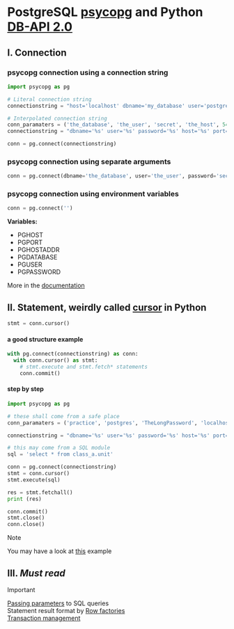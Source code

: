 # PostgreSQL [psycopg](https://www.psycopg.org/psycopg3/docs/basic/index.html) and Python [DB-API 2.0](https://peps.python.org/pep-0249/)
## I. Connection
### psycopg connection using a connection string  

```Python
import psycopg as pg

# Literal connection string
connectionstring = "host='localhost' dbname='my_database' user='postgres' password='secret'"

# Interpolated connection string
conn_paramaters = ('the_database', 'the_user', 'secret', 'the_host', 5432) # these may come from somewhere else
connectionstring = "dbname='%s' user='%s' password='%s' host='%s' port=%s" % conn_paramaters

conn = pg.connect(connectionstring)
```
### psycopg connection using separate arguments

```Python
conn = pg.connect(dbname='the_database', user='the_user', password='secret', host='the_host', port=5432)
```

### psycopg connection using environment variables
```Python
conn = pg.connect('')
```
**Variables:**  
- PGHOST
- PGPORT
- PGHOSTADDR
- PGDATABASE
- PGUSER
- PGPASSWORD
  
More in the [documentation](https://www.postgresql.org/docs/current/libpq-envars.html)

## II. Statement, weirdly called [cursor](https://www.psycopg.org/psycopg3/docs/api/cursors.html#the-cursor-class) in Python

```python
stmt = conn.cursor()
```
#### a good structure example
```Python
with pg.connect(connectionstring) as conn:
  with conn.cursor() as stmt:
    # stmt.execute and stmt.fetch* statements
    conn.commit()
```
#### step by step
```Python
import psycopg as pg

# these shall come from a safe place
conn_paramaters = ('practice', 'postgres', 'TheLongPassword', 'localhost', 5432)

connectionstring = "dbname='%s' user='%s' password='%s' host='%s' port=%s" % conn_paramaters

# this may come from a SQL module
sql = 'select * from class_a.unit'

conn = pg.connect(connectionstring)
stmt = conn.cursor()
stmt.execute(sql)

res = stmt.fetchall()
print (res)

conn.commit()
stmt.close()
conn.close()
```
> [!NOTE]  
> You may have a look at [this](https://github.com/stefanov-sm/sql-methods-in-python) example

## III. *Must read*  

> [!IMPORTANT]
> [Passing parameters](https://www.psycopg.org/psycopg3/docs/basic/params.html) to SQL queries  
> Statement result format by [Row factories](https://www.psycopg.org/psycopg3/docs/advanced/rows.html)  
> [Transaction management](https://www.psycopg.org/psycopg3/docs/basic/transactions.html)
